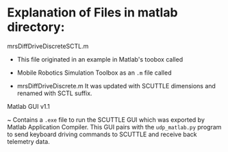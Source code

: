 # Explanation of Files in matlab directory:

mrsDiffDriveDiscreteSCTL.m

- This file originated in an example in Matlab's toobox called

- Mobile Robotics Simulation Toolbox as an ```.m``` file called

- mrsDiffDriveDiscrete.m  It was updated with SCUTTLE dimensions and renamed with SCTL suffix.

Matlab GUI v1.1

~ Contains a ```.exe``` file to run the SCUTTLE GUI which was exported by Matlab Application Compiler.  This GUI pairs with the ```udp_matlab.py``` program to send keyboard driving commands to SCUTTLE and receive back telemetry data.

